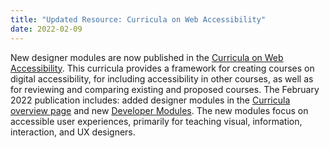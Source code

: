 ```yaml
---
title: "Updated Resource: Curricula on Web Accessibility"
date: 2022-02-09
---
```


<p>New designer modules are now published in the <a href="https://www.w3.org/WAI/curricula/">Curricula on Web Accessibility</a>. This curricula provides a framework for creating courses on digital accessibility, for including accessibility in other courses, as well as for reviewing and comparing existing and proposed courses. The February 2022 publication includes: added designer modules in the <a href="https://www.w3.org/WAI/curricula/">Curricula overview page</a> and new <a href="https://www.w3.org/WAI/curricula/developer-modules/">Developer Modules</a>. The new modules focus on accessible user experiences, primarily for teaching visual, information, interaction, and UX designers.</p>

